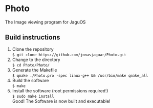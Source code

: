 # Photo
The Image viewing program for JaguOS  
  
## Build instructions  
1. Clone the repository  
`$ git clone https://github.com/jonasjaguar/Photo.git`  
2. Change to the directory  
`$ cd Photo/Photo/`  
3. Generate the Makefile  
`$ qmake ./Photo.pro -spec linux-g++ && /usr/bin/make qmake_all`  
4. Build the software  
`$ make`  
5. Install the software (root permissions required!)  
`$ sudo make install`  
Good! The Software is now built and executable!  

